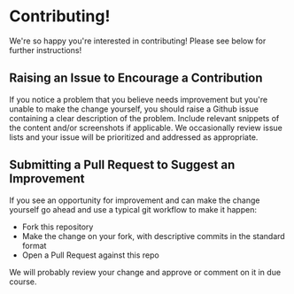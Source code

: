 # Contributing!

We're so happy you're interested in contributing! Please see below for further instructions!

## Raising an Issue to Encourage a Contribution

If you notice a problem that you believe needs improvement
but you're unable to make the change yourself, you should raise a Github issue
containing a clear description of the problem. Include relevant snippets of
the content and/or screenshots if applicable. We occasionally review
issue lists and your issue will be prioritized and addressed as appropriate.

## Submitting a Pull Request to Suggest an Improvement

If you see an opportunity for improvement and can make the change yourself go
ahead and use a typical git workflow to make it happen:

* Fork this repository
* Make the change on your fork, with descriptive commits in the standard format
* Open a Pull Request against this repo

We will probably review your change and approve or comment on it in due course.

